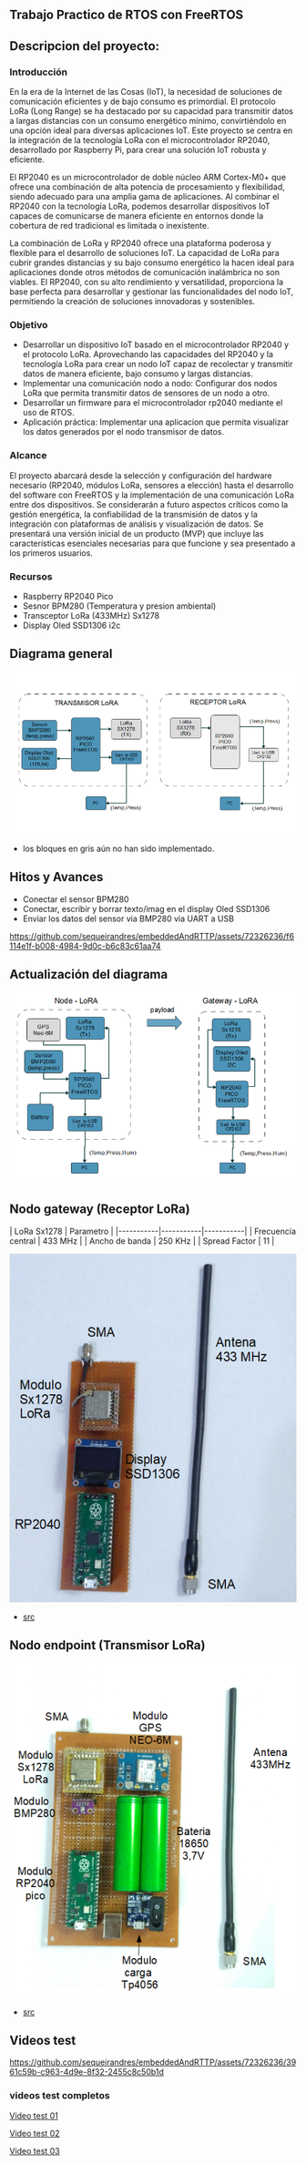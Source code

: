 ## Trabajo Practico de RTOS con FreeRTOS

## Descripcion del proyecto:

### Introducción

En la era de la Internet de las Cosas (IoT), la necesidad de soluciones de comunicación eficientes y de bajo consumo es primordial. El protocolo LoRa (Long Range) se ha destacado por su capacidad para transmitir datos a largas distancias con un consumo energético mínimo, convirtiéndolo en una opción ideal para diversas aplicaciones IoT. Este proyecto se centra en la integración de la tecnología LoRa con el microcontrolador RP2040, desarrollado por Raspberry Pi, para crear una solución IoT robusta y eficiente.

El RP2040 es un microcontrolador de doble núcleo ARM Cortex-M0+ que ofrece una combinación de alta potencia de procesamiento y flexibilidad, siendo adecuado para una amplia gama de aplicaciones. Al combinar el RP2040 con la tecnología LoRa, podemos desarrollar dispositivos IoT capaces de comunicarse de manera eficiente en entornos donde la cobertura de red tradicional es limitada o inexistente.

La combinación de LoRa y RP2040 ofrece una plataforma poderosa y flexible para el desarrollo de soluciones IoT. La capacidad de LoRa para cubrir grandes distancias y su bajo consumo energético la hacen ideal para aplicaciones donde otros métodos de comunicación inalámbrica no son viables. El RP2040, con su alto rendimiento y versatilidad, proporciona la base perfecta para desarrollar y gestionar las funcionalidades del nodo IoT, permitiendo la creación de soluciones innovadoras y sostenibles.

### Objetivo 

- Desarrollar un dispositivo IoT basado en el microcontrolador RP2040 y el protocolo LoRa. Aprovechando las capacidades del RP2040 y la tecnología LoRa para crear un nodo IoT capaz de recolectar y transmitir datos de manera eficiente, bajo consumo y largas distancias.
-  Implementar una comunicación nodo a nodo: Configurar dos nodos LoRa que permita transmitir datos de sensores de un nodo a otro.
-  Desarrollar un firmware para el microcontrolador rp2040 mediante el uso de RTOS.
-  Aplicación práctica: Implementar una aplicacion que permita visualizar los datos generados por el nodo transmisor de datos.

### Alcance 

El proyecto abarcará desde la selección y configuración del hardware necesario (RP2040, módulos LoRa, sensores a elección) hasta el desarrollo del software con FreeRTOS y la implementación de una comunicación LoRa entre dos dispositivos. Se considerarán a futuro aspectos críticos como la gestión energética, la confiabilidad de la transmisión de datos y la integración con plataformas de análisis y visualización de datos.
Se presentará una versión inicial de un producto (MVP) que incluye las características esenciales necesarias para que funcione y sea presentado a los primeros usuarios.

### Recursos 

- Raspberry RP2040 Pico 
- Sesnor BPM280 (Temperatura y presion ambiental)
- Transceptor LoRa (433MHz) Sx1278
- Display Oled SSD1306 i2c
  
## Diagrama general

![Diagrama](RP2040-tp/imag/rp2040-tp.png)

- los bloques en gris aún no han sido implementado.

## Hitos y Avances

- Conectar el sensor BPM280
- Conectar, escribir y borrar texto/imag en el display Oled SSD1306
- Enviar los datos del sensor via BMP280 via UART a USB 


https://github.com/sequeirandres/embeddedAndRTTP/assets/72326236/f6114e1f-b008-4984-9d0c-b6c83c61aa74


## Actualización del diagrama

![Diagrama](RP2040-tp/imag/diagrama-v02.png)


## Nodo gateway (Receptor LoRa)

| LoRa Sx1278           | Parametro |
|-----------|-----------|-----------|
| Frecuencia central    | 433 MHz   | 
| Ancho de banda        | 250 KHz   | 
| Spread Factor         | 11        | 


![Diagrama](RP2040-tp/imag/gateway-iot2.png)

- [src](https://github.com/sequeirandres/embeddedAndRTTP/blob/main/LoRaGateway.cpp)
## Nodo endpoint (Transmisor LoRa)

![Diagrama](RP2040-tp/imag/node-iot2.png)

- [src](https://github.com/sequeirandres/embeddedAndRTTP/blob/main/LoRaNode.cpp)
##  Videos test

https://github.com/sequeirandres/embeddedAndRTTP/assets/72326236/3961c59b-c963-4d9e-8f32-2455c8c50b1d

### videos test completos 

[Video test 01](https://drive.google.com/file/d/1rHMMpx3x_yMQkRKzT6UrWL4k067lQiNH/view?usp=sharing)

[Video test 02](https://drive.google.com/file/d/11-dUszEyqa0X4JsdMCZxf48O2FxfJG-V/view?usp=sharing)

[Video test 03](https://drive.google.com/file/d/1p8vt-p0-U_TI55cvUd6wXAmCZnmZy9zN/view?usp=sharing)










